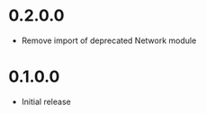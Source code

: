 0.2.0.0
==========
* Remove import of deprecated Network module

0.1.0.0
==========
* Initial release
